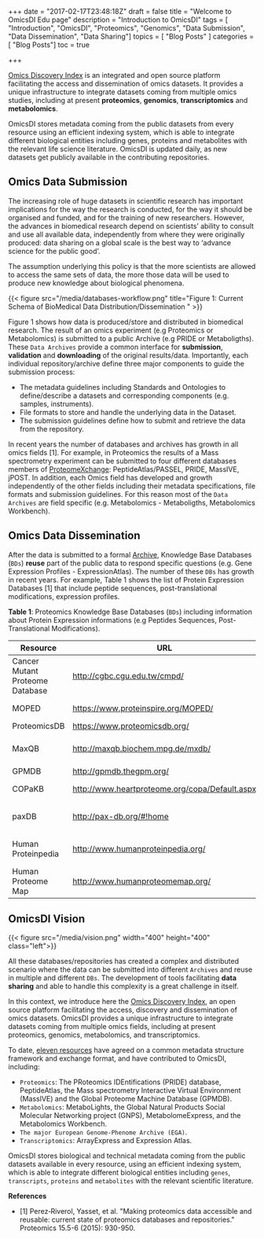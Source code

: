 +++
date = "2017-02-17T23:48:18Z"
draft = false
title = "Welcome to OmicsDI Edu page"
description = "Introduction to OmicsDI"
tags        = [ "Introduction", "OmicsDI", "Proteomics", "Genomics", "Data Submission", "Data Dissemination",
                "Data Sharing"]
topics      = [ "Blog Posts" ]
categories  = [ "Blog Posts"]
toc = true

+++

[Omics Discovery Index](http://www.omicsdi.org) is an integrated and open source platform
facilitating the access and dissemination of omics datasets. It provides a unique infrastructure to integrate
datasets coming from multiple omics studies, including at present **proteomics**, **genomics**, **transcriptomics** and
**metabolomics**.


OmicsDI stores metadata coming from the public datasets from every resource using an efficient
indexing system, which is able to integrate different biological entities including
genes, proteins and metabolites with the relevant life science literature. OmicsDI is updated daily, as new datasets get
publicly available in the contributing repositories.

## Omics Data Submission

The increasing role of huge datasets in scientific research has important implications for the way the research
is conducted, for the way it should be organised and funded, and for the training of new researchers.
However, the advances in biomedical research depend on scientists’ ability to consult and use all available data,
independently from where they were originally produced: data sharing on a global scale is the best way to
‘advance science for the public good’.

The assumption underlying this policy is that the more scientists are allowed to access the same sets of data,
the more those data will be used to produce new knowledge about biological phenomena.

{{< figure src="/media/databases-workflow.png" title="Figure 1: Current Schema of BioMedical Data Distribution/Dissemination " >}}


Figure 1 shows how data is produced/store and distributed in biomedical research. The result of an omics experiment (e.g Proteomics or Metabolomics)
is submitted to a public Archive (e.g PRIDE or Metaboligths). These `Data Archives` provide a common interface for **submission**,
**validation** and **downloading** of the original results/data. Importantly, each individual repository/archive define three major
components to guide the submission process:

- The metadata guidelines including Standards and Ontologies to define/describe a datasets and corresponding components (e.g. samples, instruments).
- File formats to store and handle the underlying data in the Dataset.
- The submission guidelines define how to submit and retrieve the data from the repository.

In recent years the number of databases and archives has growth in all omics fields [1]. For example,
in Proteomics the results of a Mass spectrometry experiment can be submitted to four different databases members of
[ProteomeXchange](www.proteomexchange.org): PeptideAtlas/PASSEL, PRIDE, MassIVE, jPOST. In addition, each Omics field
has developed and growth independently of the other fields including their metadata specifications, file formats and submission
guidelines. For this reason most of the `Data Archives` are field specific (e.g. Metabolomics - Metaboligths, Metabolomics Workbench).

## Omics Data Dissemination

After the data is submitted to a formal <a href='{{< ref "#omics-data-submission" >}}'>Archive</a>, Knowledge Base Databases
(`BDs`) **reuse** part of the public data to respond specific questions (e.g. Gene Expression Profiles - ExpressionAtlas). The
number of these `DBs` has growth in recent years. For example, Table 1 shows the list of Protein Expression Databases [1] that include
peptide sequences, post-translational modifications, expression profiles.

**Table 1**: Proteomics Knowledge Base Databases (`BDs`) including information about Protein Expression informations (e.g
Peptides Sequences, Post-Translational Modifications).

| ﻿**Resource**                   | **URL**                                        | **Publication**                   |
|---------------------------------|------------------------------------------------|-----------------------------------|
| Cancer Mutant Proteome Database | http://cgbc.cgu.edu.tw/cmpd/                   | Nucleic Acids Res. 2015.          |
| MOPED                           | https://www.proteinspire.org/MOPED/            | Nucleic Acids Res. 2015.          |
| ProteomicsDB                    | https://www.proteomicsdb.org/                  | Nature. 2014                      |
| MaxQB                           | http://maxqb.biochem.mpg.de/mxdb/              | Mol Cell Proteomics. 2012         |
| GPMDB                           | http://gpmdb.thegpm.org/                       |                                   |
| COPaKB                          | http://www.heartproteome.org/copa/Default.aspx | Circ Res. 2013                    |
| paxDB                           | http://pax-db.org/#!home                       | Mol Cell Proteomics. 2012         |
| Human Proteinpedia              | http://www.humanproteinpedia.org/              | Curr Protoc Bioinformatics. 2013  |
| Human Proteome Map              | http://www.humanproteomemap.org/               | Nature. 2014                      |


## OmicsDI Vision


{{< figure src="/media/vision.png" width="400" height="400" class="left">}}

All these databases/repositories has created a complex and distributed scenario where the data can
be submitted into different `Archives` and reuse in multiple and different `DBs`. The development of tools
facilitating **data sharing** and able to handle this complexity is a great challenge in itself.

In this context, we introduce here the [Omics Discovery Index](http://www.omicsdi.org), an open source platform facilitating
the access, discovery and dissemination of omics datasets. OmicsDI provides a unique infrastructure to integrate datasets
coming from multiple omics fields, including at present proteomics, genomics, metabolomics, and transcriptomics.

To date, [eleven resources](www.omicsdi.org/databases/) have agreed on a common metadata structure framework and exchange format,
and have contributed to OmicsDI, including:

- `Proteomics`: The PRoteomics IDEntifications (PRIDE) database, PeptideAtlas, the Mass spectrometry Interactive Virtual Environment (MassIVE)
and the Global Proteome Machine Database (GPMDB).
- `Metabolomics`: MetaboLights, the Global Natural Products Social Molecular Networking project (GNPS),
MetabolomeExpress, and the Metabolomics Workbench.
- `The major European Genome-Phenome Archive (EGA)`.
- `Transcriptomics`:  ArrayExpress and Expression Atlas.

OmicsDI stores biological and technical metadata coming from the public datasets available in every resource,
using an efficient indexing system, which is able to integrate different
biological entities including ``genes``, ``transcripts``, ``proteins`` and ``metabolites`` with the relevant scientific literature.




**References**

- [1] Perez‐Riverol, Yasset, et al. "Making proteomics data accessible and reusable: current state of proteomics databases and repositories."
Proteomics 15.5-6 (2015): 930-950.



